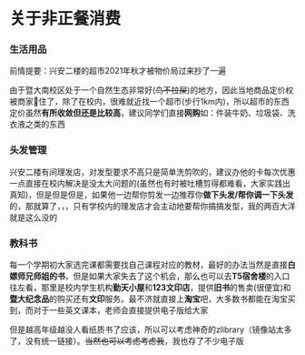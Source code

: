 # 关于非正餐消费

### 生活用品

前情提要：兴安二楼的超市2021年秋才被物价局过来抄了一遍

由于暨大南校区处于一个自然生态非常好(~~鸟不拉屎~~)的地方，因此当地商品定价权被商家🤏住了，除了在校内，很难就近找一个超市(步行1km内)，所以超市的东西定价虽然**有所收敛但还是比较高**，建议同学们直接**网购**如：件装牛奶、垃圾袋、洗衣液之类的东西

### 头发管理

兴安二楼有间理发店，对发型要求不高只是简单洗剪吹的，建议办他的卡每次优惠一点直接在校内解决是没太大问题的(虽然也有时被吐槽剪得都难看，大家实践出真知)，但是但是但是，如果他一边帮你剪发一边推荐你**做下头发/帮你调一下头发**的，那就算了，，，只有学校内的理发店才会主动地要帮你搞搞发型，我的两百大洋就是这么没的

### 教科书

每一个学期初大家选完课都需要找自己课程对应的教材，最好的办法当然是直接**白嫖师兄师姐的书**，但是如果大家失去了这个机会，那么也可以去**T5宿舍楼**的入口往左看，那里是校内学生机构**勤天小屋**和**123文印店**，提供**旧书**的售卖(很便宜)和**暨大纪念品**的购买还有**文印**服务。最不济就直接上**淘宝**吧，大多数书都能在淘宝买到，而对于一些英文课本，老师会直接提供电子版给大家

但是越高年级越没人看纸质书了应该，所以可以考虑神奇的zlibrary（镜像站太多了，没有统一链接）。~~当然也可以考虑考虑我~~，我也存了不少电子版
